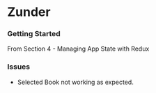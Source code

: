 # Zunder

### Getting Started
From Section 4 - Managing App State with Redux

### Issues
- Selected Book not working as expected.
